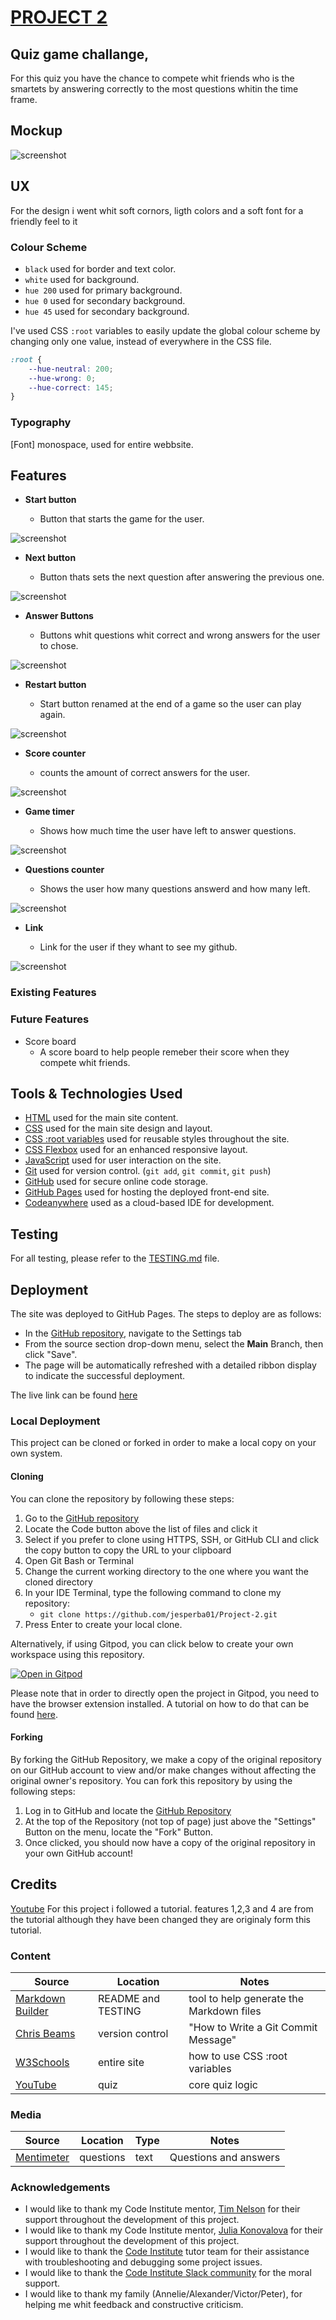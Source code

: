 # [PROJECT 2](https://jesperba01.github.io/Project-2)

## Quiz game challange,
For this quiz you have the chance to compete whit friends who is the smartets by answering correctly to the most questions whitin the time frame.

## Mockup

![screenshot](documentation/mockup.png)

## UX

For the design i went whit soft cornors, ligth colors and a soft font for a friendly feel to it

### Colour Scheme

- `black` used for border and text color.
- `white` used for background.
- `hue 200` used for primary background.
- `hue 0` used for secondary background.
- `hue 45` used for secondary background.

I've used CSS `:root` variables to easily update the global colour scheme by changing only one value, instead of everywhere in the CSS file.

```css
:root {
    --hue-neutral: 200;
    --hue-wrong: 0;
    --hue-correct: 145;
}

```

### Typography

[Font] monospace, used for entire webbsite. 

## Features

- **Start button**

  - Button that starts the game for the user.

![screenshot](documentation/features/start.png)

- **Next button**

  - Button thats sets the next question after answering the previous one.

![screenshot](documentation/features/next.png)

- **Answer Buttons**

  - Buttons whit questions whit correct and wrong answers for the user to chose.

![screenshot](documentation/features/answbutton.png)

- **Restart button**

  - Start button renamed at the end of a game so the user can play again.

![screenshot](documentation/features/reset.png)

- **Score counter**

  - counts the amount of correct answers for the user.

![screenshot](documentation/features/score.png)

- **Game timer**

  - Shows how much time the user have left to answer questions.

![screenshot](documentation/features/timer.png)

- **Questions counter**

  - Shows the user how many questions answerd and how many left.

![screenshot](documentation/features/qcounter.png)

- **Link**

  - Link for the user if they whant to see my github.

![screenshot](documentation/features/link.png)

### Existing Features

### Future Features

- Score board
  - A score board to help people remeber their score when they compete whit friends.

## Tools & Technologies Used

- [HTML](https://en.wikipedia.org/wiki/HTML) used for the main site content.
- [CSS](https://en.wikipedia.org/wiki/CSS) used for the main site design and layout.
- [CSS :root variables](https://www.w3schools.com/css/css3_variables.asp) used for reusable styles throughout the site.
- [CSS Flexbox](https://www.w3schools.com/css/css3_flexbox.asp) used for an enhanced responsive layout.
- [JavaScript](https://www.javascript.com) used for user interaction on the site.
- [Git](https://git-scm.com) used for version control. (`git add`, `git commit`, `git push`)
- [GitHub](https://github.com) used for secure online code storage.
- [GitHub Pages](https://pages.github.com) used for hosting the deployed front-end site.
- [Codeanywhere](https://codeanywhere.com) used as a cloud-based IDE for development.

## Testing

For all testing, please refer to the [TESTING.md](TESTING.md) file.

## Deployment

The site was deployed to GitHub Pages. The steps to deploy are as follows:

- In the [GitHub repository](https://github.com/jesperba01/Project-2), navigate to the Settings tab
- From the source section drop-down menu, select the **Main** Branch, then click "Save".
- The page will be automatically refreshed with a detailed ribbon display to indicate the successful deployment.

The live link can be found [here](https://jesperba01.github.io/Project-2)

### Local Deployment

This project can be cloned or forked in order to make a local copy on your own system.

#### Cloning

You can clone the repository by following these steps:

1. Go to the [GitHub repository](https://github.com/jesperba01/Project-2)
2. Locate the Code button above the list of files and click it
3. Select if you prefer to clone using HTTPS, SSH, or GitHub CLI and click the copy button to copy the URL to your clipboard
4. Open Git Bash or Terminal
5. Change the current working directory to the one where you want the cloned directory
6. In your IDE Terminal, type the following command to clone my repository:
	- `git clone https://github.com/jesperba01/Project-2.git`
7. Press Enter to create your local clone.

Alternatively, if using Gitpod, you can click below to create your own workspace using this repository.

[![Open in Gitpod](https://gitpod.io/button/open-in-gitpod.svg)](https://gitpod.io/#https://github.com/jesperba01/Project-2)

Please note that in order to directly open the project in Gitpod, you need to have the browser extension installed.
A tutorial on how to do that can be found [here](https://www.gitpod.io/docs/configure/user-settings/browser-extension).

#### Forking

By forking the GitHub Repository, we make a copy of the original repository on our GitHub account to view and/or make changes without affecting the original owner's repository.
You can fork this repository by using the following steps:

1. Log in to GitHub and locate the [GitHub Repository](https://github.com/jesperba01/Project-2)
2. At the top of the Repository (not top of page) just above the "Settings" Button on the menu, locate the "Fork" Button.
3. Once clicked, you should now have a copy of the original repository in your own GitHub account!

## Credits

[Youtube](https://www.youtube.com/watch?v=riDzcEQbX6k) For this project i followed a tutorial. features 1,2,3 and 4 are from the tutorial although they have been changed they are originaly form this tutorial.

### Content

| Source | Location | Notes |
| --- | --- | --- |
| [Markdown Builder](https://tim.2bn.dev/markdown-builder) | README and TESTING | tool to help generate the Markdown files |
| [Chris Beams](https://chris.beams.io/posts/git-commit) | version control | "How to Write a Git Commit Message" |
| [W3Schools](https://www.w3schools.com/css/css3_variables.asp) | entire site | how to use CSS :root variables |
| [YouTube](https://www.youtube.com/watch?v=riDzcEQbX6k) | quiz | core quiz logic |

### Media

| Source | Location | Type | Notes |
| --- | --- | --- | --- |
| [Mentimeter](https://www.mentimeter.com/blog/audience-energizers/55-free-trivia-and-fun-quiz-question-templates) | questions | text | Questions and answers |

### Acknowledgements

- I would like to thank my Code Institute mentor, [Tim Nelson](https://github.com/TravelTimN) for their support throughout the development of this project.
- I would like to thank my Code Institute mentor, [Julia Konovalova](https://github.com/TravelTimN) for their support throughout the development of this project.
- I would like to thank the [Code Institute](https://codeinstitute.net) tutor team for their assistance with troubleshooting and debugging some project issues.
- I would like to thank the [Code Institute Slack community](https://code-institute-room.slack.com) for the moral support.
- I would like to thank my family (Annelie/Alexander/Victor/Peter), for helping me whit feedback and constructive criticism.